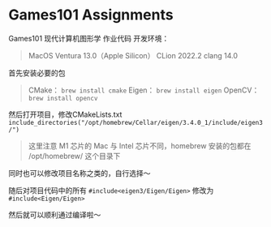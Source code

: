# Games101 Assignments

Games101 现代计算机图形学 作业代码
开发环境：
> MacOS Ventura 13.0（Apple Silicon）
> CLion 2022.2
> clang 14.0

首先安装必要的包
> CMake：
> `brew install cmake`
> Eigen：
> `brew install eigen`
> OpenCV：
> `brew install opencv`

然后打开项目，修改CMakeLists.txt
`include_directories("/opt/homebrew/Cellar/eigen/3.4.0_1/include/eigen3/")`
> 这里注意 M1 芯片的 Mac 与 Intel 芯片不同，homebrew 安装的包都在 /opt/homebrew/ 这个目录下

同时也可以修改项目名称之类的，自行选择～

随后对项目代码中的所有
`#include<eigen3/Eigen/Eigen>`
修改为`#include<Eigen/Eigen>`

然后就可以顺利通过编译啦～


